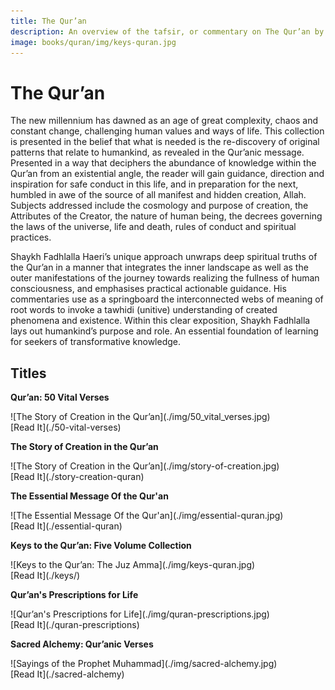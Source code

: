 ```yaml
---
title: The Qur’an
description: An overview of the tafsir, or commentary on The Qur’an by Shaykh Fadhlalla Haeri, an acknowledged Sufi master and adept in the way of self-knowledge and transformation
image: books/quran/img/keys-quran.jpg
---
```


# The Qur’an

The new millennium has dawned as an age of great complexity, chaos and constant change, challenging human values and ways of life. This collection is presented in the belief that what is needed is the re-discovery of original patterns that relate to humankind, as revealed in the Qur’anic message. Presented in a way that deciphers the abundance of knowledge within the Qur’an from an existential angle, the reader will gain guidance, direction and inspiration for safe conduct in this life, and in preparation for the next, humbled in awe of the source of all manifest and hidden creation, Allah. Subjects addressed include the cosmology and purpose of creation, the Attributes of the Creator, the nature of human being, the decrees governing the laws of the universe, life and death, rules of conduct and spiritual practices.

Shaykh Fadhlalla Haeri’s unique approach unwraps deep spiritual truths of the Qur’an in a manner that integrates the inner landscape as well as the outer manifestations of the journey towards realizing the fullness of human consciousness, and emphasises practical actionable guidance. His commentaries use as a springboard the interconnected webs of meaning of root words to invoke a tawhidi (unitive) understanding of created phenomena and existence. Within this clear exposition, Shaykh Fadhlalla lays out humankind’s purpose and role. An essential foundation of learning for seekers of transformative knowledge.

## Titles

<div markdown="1" class="card book sidebar center gemoji center-content">

**Qur’an: 50 Vital Verses**

<div markdown="2" class="book-image">
![The Story of Creation in the Qur’an](./img/50_vital_verses.jpg)
</div>

<div markdown="3" class="book-link">
[Read It](./50-vital-verses)
</div>

</div>

<div markdown="1" class="card book sidebar center gemoji center-content">

**The Story of Creation in the Qur’an**

<div markdown="2" class="book-image">
![The Story of Creation in the Qur’an](./img/story-of-creation.jpg)
</div>

<div markdown="3" class="book-link">
[Read It](./story-creation-quran)
</div>

</div>

<div markdown="1" class="card book sidebar center gemoji center-content">

**The Essential Message Of the Qur'an**

<div markdown="2" class="book-image">
![The Essential Message Of the Qur'an](./img/essential-quran.jpg)
</div>

<div markdown="3" class="book-link">
[Read It](./essential-quran)
</div>

</div>

<div markdown="1" class="card book sidebar center gemoji center-content">

**Keys to the Qur’an: Five Volume Collection**

<div markdown="2" class="book-image">
![Keys to the Qur’an: The Juz Amma](./img/keys-quran.jpg)
</div>

<div markdown="3" class="book-link">
[Read It](./keys/)
</div>

</div>

<div markdown="1" class="card book sidebar center gemoji center-content">

**Qur’an's Prescriptions for Life**

<div markdown="2" class="book-image">
![Qur’an's Prescriptions for Life](./img/quran-prescriptions.jpg)
</div>

<div markdown="3" class="book-link">
[Read It](./quran-prescriptions)
</div>

</div>

<div markdown="1" class="card book sidebar center gemoji center-content">

**Sacred Alchemy: Qur’anic Verses**

<div markdown="2" class="book-image">
![Sayings of the Prophet Muhammad](./img/sacred-alchemy.jpg)
</div>

<div markdown="3" class="book-link">
[Read It](./sacred-alchemy)
</div>

</div>

